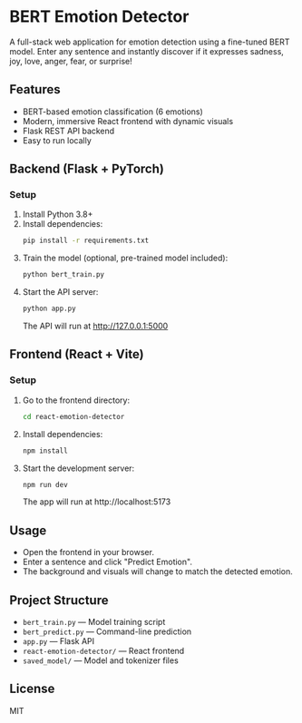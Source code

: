 # BERT Emotion Detector

A full-stack web application for emotion detection using a fine-tuned BERT model. Enter any sentence and instantly discover if it expresses sadness, joy, love, anger, fear, or surprise!

## Features
- BERT-based emotion classification (6 emotions)
- Modern, immersive React frontend with dynamic visuals
- Flask REST API backend
- Easy to run locally

## Backend (Flask + PyTorch)

### Setup
1. Install Python 3.8+
2. Install dependencies:
   ```bash
   pip install -r requirements.txt
   ```
3. Train the model (optional, pre-trained model included):
   ```bash
   python bert_train.py
   ```
4. Start the API server:
   ```bash
   python app.py
   ```
   The API will run at http://127.0.0.1:5000

## Frontend (React + Vite)

### Setup
1. Go to the frontend directory:
   ```bash
   cd react-emotion-detector
   ```
2. Install dependencies:
   ```bash
   npm install
   ```
3. Start the development server:
   ```bash
   npm run dev
   ```
   The app will run at http://localhost:5173

## Usage
- Open the frontend in your browser.
- Enter a sentence and click "Predict Emotion".
- The background and visuals will change to match the detected emotion.

## Project Structure
- `bert_train.py` — Model training script
- `bert_predict.py` — Command-line prediction
- `app.py` — Flask API
- `react-emotion-detector/` — React frontend
- `saved_model/` — Model and tokenizer files

## License
MIT
